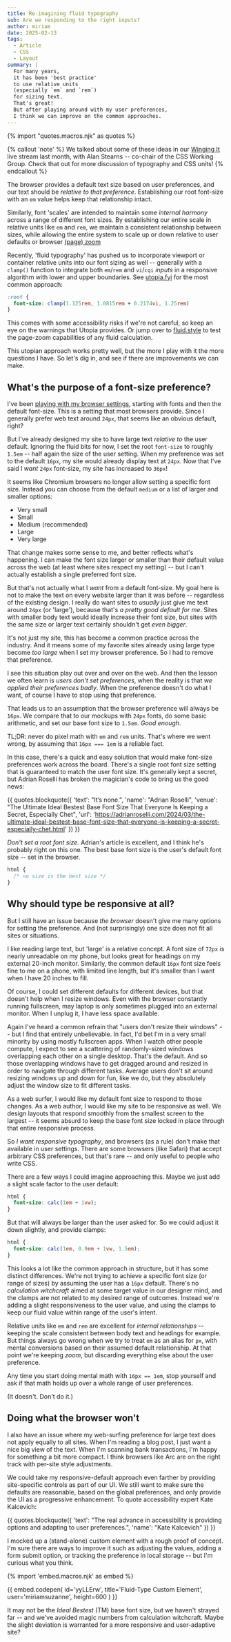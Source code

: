 ```yaml
---
title: Re-imagining fluid typography
sub: Are we responding to the right inputs?
author: miriam
date: 2025-02-13
tags:
  - Article
  - CSS
  - Layout
summary: |
  For many years,
  it has been 'best practice'
  to use relative units
  (especially `em` and `rem`)
  for sizing text.
  That's great!
  But after playing around with my user preferences,
  I think we can improve on the common approaches.
---
```


{% import "quotes.macros.njk" as quotes %}

{% callout 'note' %}
We talked about some of these ideas
in our [Winging It](/2025/01/24/winging-it-15/) live stream
last month,
with Alan Stearns --
co-chair of the CSS Working Group.
Check that out for more discussion
of typography and CSS units!
{% endcallout %}

The browser provides a default text size
based on user preferences,
and our text should be _relative to that preference_.
Establishing our root font-size with an `em` value
helps keep that relationship intact.

Similarly,
font 'scales' are intended to
maintain some _internal harmony_
across a range of different font sizes.
By establishing our entire scale in relative units
like `em` and `rem`,
we maintain a consistent relationship between sizes,
while allowing the entire system
to scale up or down
relative to user defaults
or browser [(page) zoom](/2024/07/09/zoomies/)

Recently,
'fluid typography' has pushed us
to incorporate viewport or container relative units
into our font sizing as well --
generally with a `clamp()` function
to integrate both `em`/`rem` and `vi`/`cqi` _inputs_
in a responsive algorithm
with lower and upper boundaries.
See [utopia.fyi](https://utopia.fyi)
for the most common approach:

```css
:root {
  font-size: clamp(1.125rem, 1.0815rem + 0.2174vi, 1.25rem)
}
```

This comes with some accessibility risks
if we're not careful,
so keep an eye on the warnings
that Utopia provides.
Or jump over to [fluid.style](https://fluid.style)
to test the page-zoom capabilities
of any fluid calculation.

This utopian approach works pretty well,
but the more I play with it
the more questions I have.
So let's dig in,
and see if there are improvements we can make.


## What's the purpose of a font-size preference?

I've been
[playing with my browser settings](https://www.miriamsuzanne.com/2024/01/24/have-preferences/),
starting with fonts
and then the default font-size.
This is a setting that most browsers provide.
Since I generally prefer web text around `24px`,
that seems like an obvious default, right?

But I've already designed my site
to have large text _relative to_ the user default.
Ignoring the fluid bits for now,
I set the root `font-size` to roughly `1.5em` --
half again the size of the user setting.
When my preference was set to the default `16px`,
my site would already display text at `24px`.
Now that I've said I _want_ `24px` font-size,
my site has increased to `36px`!

It seems like Chromium browsers
no longer allow setting a specific font size.
Instead you can choose from the default `medium`
or a list of larger and smaller options:

- Very small
- Small
- Medium (recommended)
- Large
- Very large

That change makes some sense to me,
and better reflects what's happening.
I can make the font size larger or smaller
than their default value
across the web (at least where sites respect my setting) --
but I can't actually establish
a single preferred font size.

But that's not actually what I _want_
from a default font-size.
My goal here
is not to make the text on every website
larger than it was before --
regardless of the existing design.
I really do want sites to _usually_
just give me text around `24px` (or 'large'),
because that's _a pretty good default for me_.
Sites with smaller body text
would ideally increase their font size,
but sites with the same size or larger text
certainly shouldn't get _even bigger_.

It's not just my site,
this has become a common practice across the industry.
And it means some of my favorite sites
already using large type
become _too large_ when I set my browser preference.
So I had to remove that preference.

I see this situation play out over and over
on the web.
And then the lesson we often learn is
_users don't set preferences_,
when the reality is that
_we applied their preferences badly_.
When the preference doesn't do what I want,
of course I have to stop using that preference.

That leads us to an assumption that
the browser preference will always be `16px`.
We compare that to our mockups with `24px` fonts,
do some basic arithmetic,
and set our base font size to `1.5em`.
_Good enough_.

TL;DR: never do pixel math with `em` and `rem` units.
That's where we went wrong,
by assuming that `16px === 1em` is a reliable fact.

In this case,
there's a quick and easy solution
that would make font-size preferences work
across the board.
There's a single root font size setting
that is guaranteed to match the user font size.
It's generally kept a secret,
but Adrian Roselli
has broken the magician's code
to bring us the good news:

{{ quotes.blockquote({
  'text': "It’s none.",
  'name': "Adrian Roselli",
  'venue': "The Ultimate Ideal Bestest Base Font Size That Everyone Is Keeping a Secret, Especially Chet",
  'url': 'https://adrianroselli.com/2024/03/the-ultimate-ideal-bestest-base-font-size-that-everyone-is-keeping-a-secret-especially-chet.html'
}) }}

_Don't set a root font size._
Adrian's article is excellent,
and I think he's probably right on this one.
The best base font size
is the user's default font size --
set in the browser.

```css
html {
  /* no size is the best size */
}
```

## Why should type be responsive at all?

But I still have an issue
because _the browser_ doesn't give me many options
for setting the preference.
And (not surprisingly)
one size does not fit all sites or situations.

I like reading large text,
but 'large' is a relative concept.
A font size of `72px`
is nearly unreadable on my phone,
but looks great for headings on my
external 20-inch monitor.
Similarly,
the common default `16px` font size
feels fine to me on a phone,
with limited line length,
but it's smaller than I want
when I have 20 inches to fill.

Of course,
I could set different defaults
for different devices,
but that doesn't help when I resize windows.
Even with the browser constantly running fullscreen,
may laptop is only sometimes plugged into
an external monitor.
When I unplug it, I have less space available.

Again I've heard a common refrain that
"users don't resize their windows" --
but I find that entirely unbelievable.
In fact, I'd bet I'm in a very small minority
by using mostly fullscreen apps.
When I watch other people compute,
I expect to see a scattering of randomly-sized windows
overlapping each other on a single desktop.
That's the default.
And so those overlapping windows
have to get dragged around and resized
in order to navigate through different tasks.
Average users don't sit around
resizing windows up and down for fun,
like we do,
but they absolutely adjust the window size
to fit different tasks.

As a web surfer,
I would like my default font size
to respond to those changes.
As a web author,
I would like my site to be responsive as well.
We design layouts that respond smoothly
from the smallest screen to the largest --
it seems absurd to keep the base font size
locked in place through that entire responsive process.

So _I want responsive typography_,
and browsers (as a rule)
don't make that available in user settings.
There are some browsers (like Safari)
that accept arbitrary CSS preferences,
but that's rare --
and only useful to people who write CSS.

There are a few ways I could imagine
approaching this.
Maybe we just add a slight scale factor
to the user default:

```css
html {
  font-size: calc(1em + 1vw);
}
```

But that will always be larger than the user asked for.
So we could adjust it down slightly,
and provide clamps:

```css
html {
  font-size: calc(1em, 0.9em + 1vw, 1.5em);
}
```

This looks a lot like the common approach in structure,
but it has some distinct differences.
We're not trying to achieve a specific font size
(or range of sizes)
by assuming the user has a `16px` default.
There's no _calculation witchcraft_ aimed
at some target value in our designer mind,
and the clamps are not related to my desired range of outcomes.
Instead we're adding a slight responsiveness to the user value,
and using the clamps to keep our fluid value
within range of the user's intent.

Relative units like `em` and `rem`
are excellent for _internal relationships_ --
keeping the scale consistent between
body text and headings for example.
But things always go wrong
when we try to treat `em` as an alias for `px`,
with mental conversions based on their assumed default relationship.
At that point we're keeping _zoom_,
but discarding everything else about the user preference.

Any time you start doing mental math with `16px == 1em`,
stop yourself and ask if that math holds up
over a whole range of user preferences.

(It doesn't. Don't do it.)

## Doing what the browser won't

I also have an issue
where my web-surfing preference for large text
does not apply equally to all sites.
When I'm reading a blog post,
I just want a nice big view of the text.
When I'm scanning bank transactions,
I'm happy for something a bit more compact.
I think browsers like Arc are on the right track
with per-site style adjustments.

We could take my responsive-default approach even farther
by providing site-specific controls
as part of our UI.
We still want to make sure the defaults are reasonable,
based on the global preferences,
and only provide the UI as a progressive enhancement.
To quote accessibility expert Kate Kalcevich:

{{ quotes.blockquote({
  'text': "The real advance in accessibility is providing options and adapting to user preferences.",
  'name': "Kate Kalcevich"
}) }}

I mocked up a (stand-alone) custom element
with a rough proof of concept.
I'm sure there are ways to improve it
such as adjusting the values,
adding a form submit option,
or tracking the preference in local storage --
but I'm curious what you think.

{% import 'embed.macros.njk' as embed %}

{{ embed.codepen(
  id='yyLLErw',
  title='Fluid-Type Custom Element',
  user='miriamsuzanne',
  height=600
) }}

It may not be the _Ideal Bestest_ (TM) base font size,
but we haven't strayed far --
and we've avoided magic numbers
from calculation witchcraft.
Maybe the slight deviation is warranted
for a more responsive and user-adaptive site?
